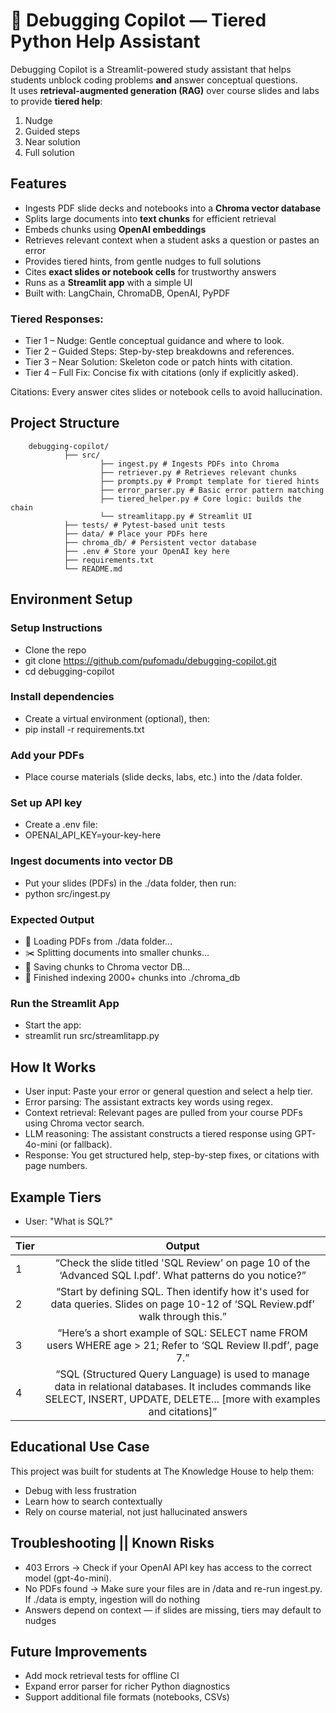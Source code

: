 # 🔧 Debugging Copilot — Tiered Python Help Assistant

Debugging Copilot is a Streamlit-powered study assistant that helps students unblock coding problems **and** answer conceptual questions.  
It uses **retrieval-augmented generation (RAG)** over course slides and labs to provide **tiered help**:
1. Nudge
2. Guided steps
3. Near solution
4. Full solution

## Features

- Ingests PDF slide decks and notebooks into a **Chroma vector database**
- Splits large documents into **text chunks** for efficient retrieval
- Embeds chunks using **OpenAI embeddings**
- Retrieves relevant context when a student asks a question or pastes an error
- Provides tiered hints, from gentle nudges to full solutions
- Cites **exact slides or notebook cells** for trustworthy answers
- Runs as a **Streamlit app** with a simple UI
- Built with: LangChain, ChromaDB, OpenAI, PyPDF

### Tiered Responses:

-  Tier 1 – Nudge: Gentle conceptual guidance and where to look.
-  Tier 2 – Guided Steps: Step-by-step breakdowns and references.
-  Tier 3 – Near Solution: Skeleton code or patch hints with citation.
-  Tier 4 – Full Fix: Concise fix with citations (only if explicitly asked).

Citations: Every answer cites slides or notebook cells to avoid hallucination.


## Project Structure
        debugging-copilot/
                ├── src/
                        ├── ingest.py # Ingests PDFs into Chroma
                        ├── retriever.py # Retrieves relevant chunks
                        ├── prompts.py # Prompt template for tiered hints
                        ├── error_parser.py # Basic error pattern matching
                        ├── tiered_helper.py # Core logic: builds the chain
                        └── streamlitapp.py # Streamlit UI
                ├── tests/ # Pytest-based unit tests
                ├── data/ # Place your PDFs here
                ├── chroma_db/ # Persistent vector database
                ├── .env # Store your OpenAI key here
                ├── requirements.txt
                └── README.md

## Environment Setup

### Setup Instructions
- Clone the repo
- git clone https://github.com/pufomadu/debugging-copilot.git
- cd debugging-copilot

### Install dependencies
- Create a virtual environment (optional), then:
- pip install -r requirements.txt

### Add your PDFs
- Place course materials (slide decks, labs, etc.) into the /data folder.

### Set up API key
- Create a .env file:
- OPENAI_API_KEY=your-key-here

### Ingest documents into vector DB
- Put your slides (PDFs) in the ./data folder, then run:
- python src/ingest.py

### Expected Output
- 📄 Loading PDFs from ./data folder...
- ✂️ Splitting documents into smaller chunks...
- 🧠 Saving chunks to Chroma vector DB...
- 🎉 Finished indexing 2000+ chunks into ./chroma_db

### Run the Streamlit App
- Start the app: 
- streamlit run src/streamlitapp.py


## How It Works
- User input: Paste your error or general question and select a help tier.
- Error parsing: The assistant extracts key words using regex.
- Context retrieval: Relevant pages are pulled from your course PDFs using Chroma vector search.
- LLM reasoning: The assistant constructs a tiered response using GPT-4o-mini (or fallback).
- Response: You get structured help, step-by-step fixes, or citations with page numbers.

  
## Example Tiers
 - User: "What is SQL?"

| Tier | Output | 
|:-------- |:--------:|
| 1     | “Check the slide titled 'SQL Review' on page 10 of the ‘Advanced SQL I.pdf’. What patterns do you notice?”   | 
| 2     | “Start by defining SQL. Then identify how it's used for data queries. Slides on page 10-12 of ‘SQL Review.pdf’ walk through this.”   | 
| 3     | “Here’s a short example of SQL: SELECT name FROM users WHERE age > 21; Refer to ‘SQL Review II.pdf’, page 7.”   | 
| 4     | “SQL (Structured Query Language) is used to manage data in relational databases. It includes commands like SELECT, INSERT, UPDATE, DELETE... [more with examples and citations]”  | 



## Educational Use Case
This project was built for students at The Knowledge House to help them:

- Debug with less frustration
- Learn how to search contextually
- Rely on course material, not just hallucinated answers


## Troubleshooting || Known Risks
- 403 Errors → Check if your OpenAI API key has access to the correct model (gpt-4o-mini).
- No PDFs found → Make sure your files are in /data and re-run ingest.py.
        If ./data is empty, ingestion will do nothing
- Answers depend on context — if slides are missing, tiers may default to nudges


## Future Improvements
- Add mock retrieval tests for offline CI
- Expand error parser for richer Python diagnostics
- Support additional file formats (notebooks, CSVs)

